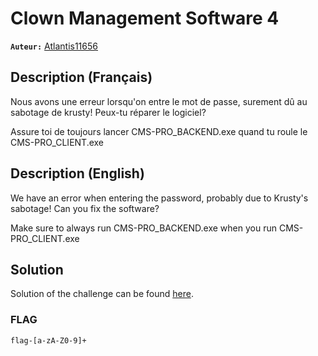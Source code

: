 # Clown Management Software 4
**`Auteur:`** [Atlantis11656](https://github.com/MassinissaDjellouli)

## Description (Français)
Nous avons une erreur lorsqu'on entre le mot de passe, surement dû au sabotage de krusty! Peux-tu réparer le logiciel?

Assure toi de toujours lancer CMS-PRO_BACKEND.exe quand tu roule le CMS-PRO_CLIENT.exe
## Description (English)
We have an error when entering the password, probably due to Krusty's sabotage! Can you fix the software?

Make sure to always run CMS-PRO_BACKEND.exe when you run CMS-PRO_CLIENT.exe
## Solution
Solution of the challenge can be found [here](./Solution/WRITEUP.MD).

### FLAG
`flag-[a-zA-Z0-9]+`
